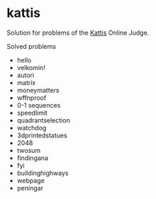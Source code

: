 # kattis
Solution for problems of the [Kattis](https://open.kattis.com/) Online Judge.

Solved problems
* hello
* velkomin!
* autori
* matrix
* moneymatters
* wffnproof
* 0-1 sequences
* speedlimit
* quadrantselection
* watchdog
* 3dprintedstatues
* 2048
* twosum
* findingana
* fyi
* buildinghighways
* webpage
* peningar